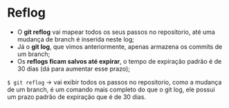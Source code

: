 # Reflog

- O **git reflog** vai mapear todos os seus passos no repositorio, até uma mudança de branch é inserida neste log;
- Já o **git log**, que vimos anteriormente, apenas armazena os commits de um branch;
- Os **reflogs ficam salvos até expirar**, o tempo de expiração padrão é de 30 dias (dá para aumentar esse prazo);

```$ git reflog``` -> vai exibir todos os passos no repositorio, como a mudança de um branch, é um comando mais completo do que o git log, ele possui um prazo padrão de expiração que é de 30 dias.

